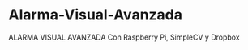 Alarma-Visual-Avanzada
======================

ALARMA VISUAL AVANZADA Con Raspberry Pi, SimpleCV y Dropbox

